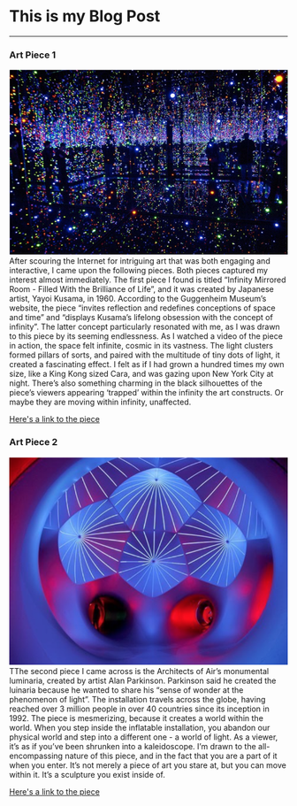 # This is my Blog Post
------

### Art Piece 1
![Yayoi Kusama](images/Image_1.png?raw=true "Yayoi Kusama")
After scouring the Internet for intriguing art that was both engaging and interactive, I came upon the following pieces. Both pieces captured my interest almost immediately.
	The first piece I found is titled “Infinity Mirrored Room - Filled With the Brilliance of Life”, and it was created by Japanese artist, Yayoi Kusama, in 1960. According to the Guggenheim Museum’s website, the piece “invites reflection and redefines conceptions of space and time” and “displays Kusama’s lifelong obsession with the concept of infinity”. The latter concept particularly resonated with me, as I was drawn to this piece by its seeming endlessness. As I watched a video of the piece in action, the space felt infinite, cosmic in its vastness. The light clusters formed pillars of sorts, and paired with the multitude of tiny dots of light, it created a fascinating effect. I felt as if I had grown a hundred times my own size, like a King Kong sized Cara, and was gazing upon New York City at night. There’s also something charming in the black silhouettes of the piece’s viewers appearing ‘trapped’ within the infinity the art constructs. Or maybe they are moving within infinity, unaffected.



[Here's a link to the piece](https://www.guggenheim.org/blogs/checklist/zero-infinity-yayoi-kusama-guggenheim )


### Art Piece 2

![Alan Parkinson](images/Image_2.png?raw=true "Alan Parkinson")
TThe second piece I came across is the Architects of Air’s monumental luminaria, created by artist Alan Parkinson. Parkinson said he created the luinaria because he wanted to share his “sense of wonder at the phenomenon of light”. The installation travels across the globe, having reached over 3 million people in over 40 countries since its inception in 1992. The piece is mesmerizing, because it creates a world within the world. When you step inside the inflatable installation, you abandon our physical world and step into a different one - a world of light. As a viewer, it’s as if you’ve been shrunken into a kaleidoscope. I’m drawn to the all-encompassing nature of this piece, and in the fact that you are a part of it when you enter. It’s not merely a piece of art you stare at, but you can move within it. It’s a sculpture you exist inside of.


[Here's a link to the piece](https://www.architects-of-air.com/luminaria )


